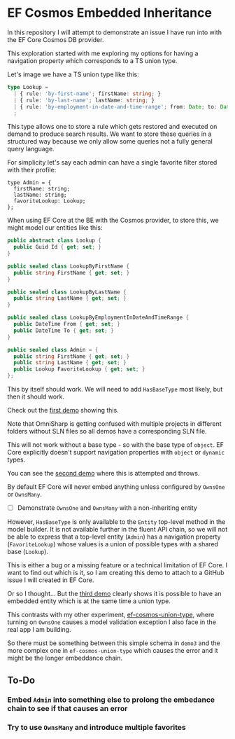 # EF Cosmos Embedded Inheritance

In this repository I will attempt to demonstrate an issue I have run into with the EF Core Cosmos DB provider.

This exploration started with me exploring my options for having a navigation property which corresponds to a TS union type.

Let's image we have a TS union type like this:

```typescript
type Lookup =
  | { rule: 'by-first-name'; firstName: string; }
  | { rule: 'by-last-name'; lastName: string; }
  | { rule: 'by-employment-in-date-and-time-range'; from: Date; to: Date; }
  ;
```

This type allows one to store a rule which gets restored and executed on demand to produce search results.
We want to store these queries in a structured way because we only allow some queries not a fully general query language.

For simplicity let's say each admin can have a single favorite filter stored with their profile:

```type
type Admin = {
  firstName: string;
  lastName: string;
  favoriteLookup: Lookup;
};
```

When using EF Core at the BE with the Cosmos provider, to store this, we might model our entities like this:

```csharp
public abstract class Lookup {
  public Guid Id { get; set; }
}

public sealed class LookupByFirstName {
  public string FirstName { get; set; }
}

public sealed class LookupByLastName {
  public string LastName { get; set; }
}

public sealed class LookupByEmploymentInDateAndTimeRange {
  public DateTime From { get; set; }
  public DateTime To { get; set; }
}

public sealed class Admin = {
  public string FirstName { get; set; }
  public string LastName { get; set; }
  public Lookup FavoriteLookup { get; set; }
};
```

This by itself should work. We will need to add `HasBaseType` most likely, but then it should work.

Check out the [first demo](demo1) showing this.

Note that OmniSharp is getting confused with multiple projects in different folders without SLN
files so all demos have a corresponding SLN file.

This will not work without a base type - so with the base type of `object`.
EF Core explicitly doesn't support navigation properties with `object` or `dynamic` types.

You can see the [second demo](demo2) where this is attempted and throws.

By default EF Core will never embed anything unless configured by `OwnsOne` or `OwnsMany`.

- [ ] Demonstrate `OwnsOne` and `OwnsMany` with a non-inheriting entity

However, `HasBaseType` is only available to the `Entity` top-level method in the model builder.
It is not available further in the fluent API chain, so we will not be able to express that a top-level entity
(`Admin`) has a navigation property (`FavoriteLookup`) whose values is a union of possible types with a shared
base (`Lookup`).

This is either a bug or a missing feature or a technical limitation of EF Core.
I want to find out which is it, so I am creating this demo to attach to a GitHub issue I will created in EF Core.

Or so I thought… But the [third demo](demo3) clearly shows it is possible to have an embedded entity which is
at the same time a union type.

This contrasts with my other experiment, [ef-cosmos-union-type](https://github.com/TomasHubelbauer/ef-cosmos-union-type),
where turning on `OwnsOne` causes a model validation exception I also face in the real app I am building.

So there must be something between this simple schema in `demo3` and the more complex one in `ef-cosmos-union-type`
which causes the error and it might be the longer embeddance chain.

## To-Do

### Embed `Admin` into something else to prolong the embedance chain to see if that causes an error

### Try to use `OwnsMany` and introduce multiple favorites
